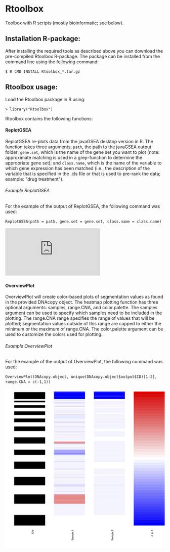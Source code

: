 # Rtoolbox

Toolbox with R scripts (mostly bioinformatic; see below).

## Installation R-package:

After installing the required tools as described above you can download the pre-compiled Rtoolbox R-package.
The package can be installed from the command line using the following command:

    $ R CMD INSTALL Rtoolbox_*.tar.gz

## Rtoolbox usage:

Load the Rtoolbox package in R using:

    > library("Rtoolbox")

Rtoolbox contains the following functions:

#### ReplotGSEA

ReplotGSEA re-plots data from the javaGSEA desktop version in R. The function
takes three arguments: `path`, the path to the javaGSEA output folder;
`gene.set`, which is the name of the gene set you want to plot (note:
approximate matching is used in a grep-function to determine the appropriate
gene set); and `class.name`, which is the name of the variable to which gene
expression has been matched (i.e., the description of the variable that is
specified in the .cls file or that is used to pre-rank the data; example:
"drug treatment").

###### Example ReplotGSEA

For the example of the output of ReplotGSEA, the following command was used:

    ReplotGSEA(path = path, gene.set = gene.set, class.name = class.name)

![](https://raw.githubusercontent.com/PeeperLab/Rtoolbox/1e1f8201837b265660ca322139c800df713e967d/images/replotGSEA.pdf "ReplotGSEA")

#### OverviewPlot

OverviewPlot will create color-based plots of segmentation values as found in the provided DNAcopy object.
The heatmap plotting function has three optional arguments: samples, range.CNA, and color.palette.
The samples argument can be used to specify which samples need to be included in the plotting.
The range.CNA range specifies the range of values that will be plotted; segmentation values outside of this range are capped to either the minimum or the maximum of range.CNA.
The color.palette argument can be used to customize the colors used for plotting.

###### Example OverviewPlot

For the example of the output of OverviewPlot, the following command was used:

    OverviewPlot(DNAcopy.object, unique(DNAcopy.object$output$ID)[1:2], range.CNA = c(-1,1))

![](https://raw.githubusercontent.com/PeeperLab/Rtoolbox/628ce1d999c4a19f3e80efe97d892aeadd1c60b8/images/Rplot.png "OverviewPlot")